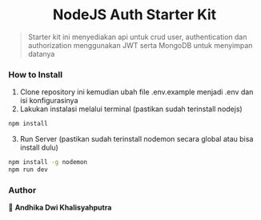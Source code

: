 <h1 align="center">NodeJS Auth Starter Kit</h1>

> Starter kit ini menyediakan api untuk crud user, authentication dan authorization menggunakan JWT serta MongoDB untuk menyimpan datanya

### How to Install

1. Clone repository ini kemudian ubah file .env.example menjadi .env dan isi konfigurasinya
2. Lakukan instalasi melalui terminal (pastikan sudah terinstall nodejs)

```sh
npm install
```

3. Run Server (pastikan sudah terinstall nodemon secara global atau bisa install dulu)

```sh
npm install -g nodemon
npm run dev
```

### Author

👤 **Andhika Dwi Khalisyahputra**
